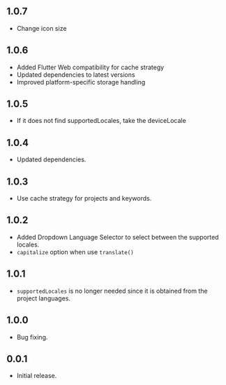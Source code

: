 ## 1.0.7

* Change icon size

## 1.0.6

* Added Flutter Web compatibility for cache strategy
* Updated dependencies to latest versions
* Improved platform-specific storage handling

## 1.0.5

* If it does not find supportedLocales, take the deviceLocale

## 1.0.4

* Updated dependencies.

## 1.0.3

* Use cache strategy for projects and keywords.

## 1.0.2

* Added Dropdown Language Selector to select between the supported locales.
* `capitalize` option when use `translate()`

## 1.0.1

* `supportedLocales` is no longer needed since it is obtained from the project languages.

## 1.0.0

* Bug fixing.

## 0.0.1

* Initial release.
